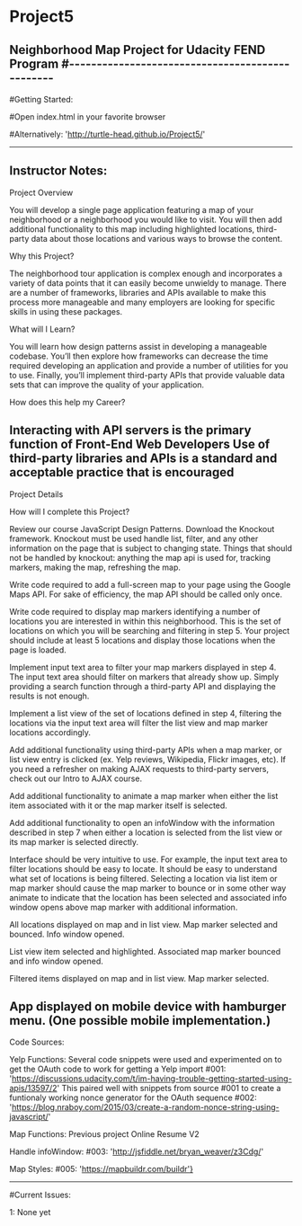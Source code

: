# Project5
Neighborhood Map Project for Udacity FEND Program
#------------------------------------------------
----------------------------------------
#Getting Started:

#Open index.html in your favorite browser

#Alternatively:
'http://turtle-head.github.io/Project5/'

----------------------------------------
Instructor Notes:
----------------------------------------
Project Overview

You will develop a single page application featuring a map of your neighborhood or a neighborhood you would like to visit. You will then add additional functionality to this map including highlighted locations, third-party data about those locations and various ways to browse the content.

Why this Project?

The neighborhood tour application is complex enough and incorporates a variety of data points that it can easily become unwieldy to manage. There are a number of frameworks, libraries and APIs available to make this process more manageable and many employers are looking for specific skills in using these packages.

What will I Learn?

You will learn how design patterns assist in developing a manageable codebase. You’ll then explore how frameworks can decrease the time required developing an application and provide a number of utilities for you to use. Finally, you’ll implement third-party APIs that provide valuable data sets that can improve the quality of your application.

How does this help my Career?

Interacting with API servers is the primary function of Front-End Web Developers
Use of third-party libraries and APIs is a standard and acceptable practice that is encouraged
-----------------------------------------
Project Details

How will I complete this Project?

Review our course JavaScript Design Patterns.
Download the Knockout framework. Knockout must be used handle list, filter, and any other information on the page that is subject to changing state. Things that should not be handled by knockout: anything the map api is used for, tracking markers, making the map, refreshing the map.

Write code required to add a full-screen map to your page using the Google Maps API. For sake of efficiency, the map API should be called only once.

Write code required to display map markers identifying a number of locations you are interested in within this neighborhood. This is the set of locations on which you will be searching and filtering in step 5. Your project should include at least 5 locations and display those locations when the page is loaded.

Implement input text area to filter your map markers displayed in step 4. The input text area should filter on markers that already show up. Simply providing a search function through a third-party API and displaying the results is not enough.

Implement a list view of the set of locations defined in step 4, filtering the locations via the input text area will filter the list view and map marker locations accordingly.

Add additional functionality using third-party APIs when a map marker, or list view entry is clicked (ex. Yelp reviews, Wikipedia, Flickr images, etc). If you need a refresher on making AJAX requests to third-party servers, check out our Intro to AJAX course.

Add additional functionality to animate a map marker when either the list item associated with it or the map marker itself is selected.

Add additional functionality to open an infoWindow with the information described in step 7 when either a location is selected from the list view or its map marker is selected directly.

Interface should be very intuitive to use. For example, the input text area to filter locations should be easy to locate. It should be easy to understand what set of locations is being filtered. Selecting a location via list item or map marker should cause the map marker to bounce or in some other way animate to indicate that the location has been selected and associated info window opens above map marker with additional information.

All locations displayed on map and in list view. Map marker selected and bounced. Info window opened.

List view item selected and highlighted. Associated map marker bounced and info window opened.

Filtered items displayed on map and in list view. Map marker selected.

App displayed on mobile device with hamburger menu. (One possible mobile implementation.)
-----------------------------------------

Code Sources:

Yelp Functions: Several code snippets were used and experimented on to get the OAuth code to work for getting a Yelp import
#001: 'https://discussions.udacity.com/t/im-having-trouble-getting-started-using-apis/13597/2'
This paired well with snippets from source #001 to create a funtionaly working nonce generator for the OAuth sequence
#002: 'https://blog.nraboy.com/2015/03/create-a-random-nonce-string-using-javascript/'


Map Functions:
Previous project Online Resume V2

Handle infoWindow:
#003: 'http://jsfiddle.net/bryan_weaver/z3Cdg/'

Map Styles:
#005: 'https://mapbuildr.com/buildr'}





----------------------------------------
#Current Issues:

1: None yet

